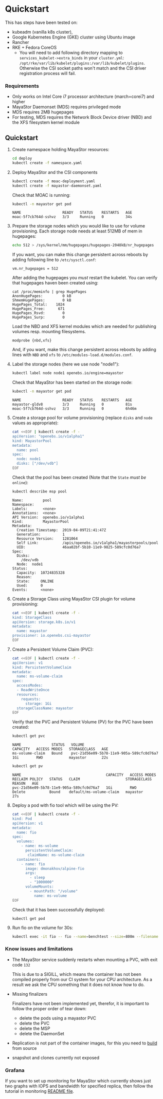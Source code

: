# Quickstart

This has steps have been tested on:

* kubeadm (vanilla k8s cluster),
* Google Kubernetes Engine (GKE) cluster using Ubuntu image
* Rancher
* RKE + Fedora CoreOS
    * You will need to add following directory mapping to `services_kubelet->extra_binds` in your `cluster.yml`:
     `/opt/rke/var/lib/kubelet/plugins:/var/lib/kubelet/plugins`. Otherwise the CSI socket paths won't match and the CSI
     driver registration process will fail.

### Requirements

 * Only works on Intel Core i7 processor architecture (march=corei7) and higher
 * MayaStor Daemonset (MDS) requires privileged mode
 * MDS requires 2MB hugepages
 * For testing, MDS requires the Network Block Device driver (NBD) and the XFS filesystem kernel module

## Quickstart

1.  Create namespace holding MayaStor resources:
    ```bash
    cd deploy
    kubectl create -f namespace.yaml
    ```

2.  Deploy MayaStor and the CSI components
    ```bash
    kubectl create -f moac-deployment.yaml
    kubectl create -f mayastor-daemonset.yaml
    ```
    Check that MOAC is running:
    ```bash
    kubectl -n mayastor get pod
    ```
    ```
    NAME                   READY   STATUS    RESTARTS   AGE
    moac-5f7cb764d-sshvz   3/3     Running   0          34s
    ```

3.  Prepare the storage nodes which you would like to use for volume
    provisioning. Each storage node needs at least 512MB of mem in hugepages:
    ```bash
    echo 512 > /sys/kernel/mm/hugepages/hugepages-2048kB/nr_hugepages
    ```
    If you want, you can make this change persistent across reboots by adding following line
    to `/etc/sysctl.conf`:
    ```
    vm.nr_hugepages = 512
    ```

    After adding the hugepages you *must* restart the kubelet. You can verify that
    hugepages haven been created using:

    ```
    cat /proc/meminfo | grep HugePages
    AnonHugePages:         0 kB
    ShmemHugePages:        0 kB
    HugePages_Total:    1024
    HugePages_Free:      671
    HugePages_Rsvd:        0
    HugePages_Surp:        0

    ```

    Load the NBD and XFS kernel modules which are needed for publishing
    volumes resp. mounting filesystems.
    ```
    modprobe {nbd,xfs}
     ```
    And, if you want, make this change persistent across reboots by adding lines with
    `NBD` and `xfs` to `/etc/modules-load.d/modules.conf`.

4.  Label the storage nodes (here we use node "node1"):
    ```bash
    kubectl label node node1 openebs.io/engine=mayastor
    ```
    Check that MayaStor has been started on the storage node:
    ```bash
    kubectl -n mayastor get pod
    ```
    ```
    NAME                   READY   STATUS    RESTARTS   AGE
    mayastor-gldv8         3/3     Running   0          81s
    moac-5f7cb764d-sshvz   3/3     Running   0          6h46m
    ```

5.  Create a storage pool for volume provisioning (replace `disks` and `node`
    values as appropriate):
    ```bash
    cat <<EOF | kubectl create -f -
    apiVersion: "openebs.io/v1alpha1"
    kind: MayastorPool
    metadata:
      name: pool
    spec:
      node: node1
      disks: ["/dev/vdb"]
    EOF
    ```
    Check that the pool has been created (Note that the `State` *must be* `online`):
    ```bash
    kubectl describe msp pool
    ```
    ```
    Name:         pool
    Namespace:
    Labels:       <none>
    Annotations:  <none>
    API Version:  openebs.io/v1alpha1
    Kind:         MayastorPool
    Metadata:
      Creation Timestamp:  2019-04-09T21:41:47Z
      Generation:          1
      Resource Version:    1281064
      Self Link:           /apis/openebs.io/v1alpha1/mayastorpools/pool
      UID:                 46aa02bf-5b10-11e9-9825-589cfc0d76a7
    Spec:
      Disks:
        /dev/vdb
      Node:  node1
    Status:
      Capacity:  10724835328
      Reason:
      State:     ONLINE
      Used:      0
    Events:      <none>
    ```

6.  Create a Storage Class using MayaStor CSI plugin for volume provisioning:
    ```bash
    cat <<EOF | kubectl create -f -
    kind: StorageClass
    apiVersion: storage.k8s.io/v1
    metadata:
      name: mayastor
    provisioner: io.openebs.csi-mayastor
    EOF
    ```

7.  Create a Persistent Volume Claim (PVC):
    ```bash
    cat <<EOF | kubectl create -f -
    apiVersion: v1
    kind: PersistentVolumeClaim
    metadata:
      name: ms-volume-claim
    spec:
      accessModes:
      - ReadWriteOnce
      resources:
        requests:
          storage: 1Gi
      storageClassName: mayastor
    EOF
    ```
    Verify that the PVC and Persistent Volume (PV) for the PVC have been
    created:
    ```bash
    kubectl get pvc
    ```
    ```
    NAME              STATUS   VOLUME                                     CAPACITY   ACCESS MODES   STORAGECLASS   AGE
    ms-volume-claim   Bound    pvc-21d56e09-5b78-11e9-905a-589cfc0d76a7   1Gi        RWO            mayastor       22s
    ```
    ```bash
    kubectl get pv
    ```
    ```
    NAME                                       CAPACITY   ACCESS MODES   RECLAIM POLICY   STATUS   CLAIM                     STORAGECLASS   REASON   AGE
    pvc-21d56e09-5b78-11e9-905a-589cfc0d76a7   1Gi        RWO            Delete           Bound    default/ms-volume-claim   mayastor                27s
    ```

8.  Deploy a pod with fio tool which will be using the PV:
    ```bash
    cat <<EOF | kubectl create -f -
    kind: Pod
    apiVersion: v1
    metadata:
      name: fio
    spec:
      volumes:
        - name: ms-volume
          persistentVolumeClaim:
           claimName: ms-volume-claim
      containers:
        - name: fio
          image: dmonakhov/alpine-fio
          args:
            - sleep
            - "1000000"
          volumeMounts:
            - mountPath: "/volume"
              name: ms-volume
    EOF
    ```
    Check that it has been successfully deployed:
    ```
    kubectl get pod
    ```

9.  Run fio on the volume for 30s:
    ```bash
    kubectl exec -it fio -- fio --name=benchtest --size=800m --filename=/volume/test --direct=1 --rw=randrw --ioengine=libaio --bs=4k --iodepth=16 --numjobs=1 --time_based --runtime=60
    ```

### Know issues and limitations

* The MayaStor service suddenly restarts when mounting a PVC, with exit code `132`

    This is due to a SIGILL, which means the container has not been compiled properly from our CI system for your CPU
    architecture. As a result we ask the CPU something that it does not know how to do.

* Missing finalizers

    Finalizers have not been implemented yet, therefor, it is important to follow
    the proper order of tear down:

     - delete the pods using a mayastor PVC
     - delete the PVC
     - delete the MSP
     - delete the DaemonSet

 * Replication is not part of the container images, for this you need to [build](/doc/build.md) from source
 * snapshot and clones currently not exposed

### Grafana

If you want to set up monitoring for MayaStor which currently shows just two
graphs with IOPS and bandwidth for specified replica, then follow the tutorial
in monitoring [README file](../deploy/monitoring/README.md).
